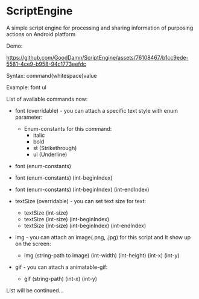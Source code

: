 # ScriptEngine
A simple script engine for processing and sharing information of purposing actions on Android platform

Demo:

https://github.com/GoodDamn/ScriptEngine/assets/76108467/b1cc9ede-5581-4ce9-b958-94c1773eefdc

Syntax:
  command(whitespace)value

Example:
  font ul

List of available commands now: 
  - font (overridable) - you can attach a specific text style with enum parameter:
    - Enum-constants for this command:
      - italic
      - bold
      - st (Strikethrough)
      - ul (Underline)
  - font (enum-constants)
  - font (enum-constants) (int-beginIndex)
  - font (enum-constants) (int-beginIndex) (int-endIndex)

- textSize (overridable) - you can set text size for text:
    - textSize (int-size)
    - textSize (int-size) (int-beginIndex)
    - textSize (int-size) (int-beginIndex) (int-endIndex)

- img - you can attach an image(.png, .jpg) for this script and It show up on the screen:
    - img (string-path to image) (int-width) (int-height) (int-x) (int-y)

- gif - you can attach a animatable-gif:
    - gif (string-path) (int-x) (int-y)
  
List will be continued...

